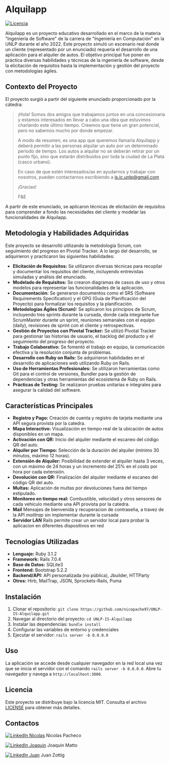 # Alquilapp

[![Licencia](https://img.shields.io/badge/License-MIT-yellow.svg)](https://opensource.org/licenses/MIT)

Alquilapp es un proyecto educativo desarrollado en el marco de la materia "Ingeniería de Software" de la carrera de "Ingeniería en Computación" en la UNLP durante el año 2022. Este proyecto simuló un escenario real donde un cliente (representado por un enunciado) requería el desarrollo de una aplicación para el alquiler de autos. El objetivo principal fue poner en práctica diversas habilidades y técnicas de la ingeniería de software, desde la elicitación de requisitos hasta la implementación y gestión del proyecto con metodologías ágiles.

## Contexto del Proyecto

El proyecto surgió a partir del siguiente enunciado proporcionado por la cátedra:

> ¡Hola! Somos dos amigos que trabajamos juntos en una concesionaria y estamos interesados en llevar a cabo una idea que estuvimos charlando este último tiempo. Creemos que tiene un gran potencial, pero no sabemos mucho por donde empezar.
>
> A modo de resumen, es una app que queremos llamarla Alquilapp y deberá permitir a las personas alquilar un auto por un determinado periodo de tiempo. Los autos a alquilar no se deberán retirar por un punto fijo, sino que estarán distribuidos por toda la ciudad de La Plata (casco urbano).
>
> En caso de que estén interesados/as en ayudarnos y trabajar con nosotros, pueden contactarnos escribiendo a is.ic.unlp@gmail.com
>
> ¡Gracias!
>
> F&E

A partir de este enunciado, se aplicaron técnicas de elicitación de requisitos para comprender a fondo las necesidades del cliente y modelar las funcionalidades de Alquilapp.

## Metodología y Habilidades Adquiridas

Este proyecto se desarrolló utilizando la metodología Scrum, con seguimiento del progreso en Pivotal Tracker. A lo largo del desarrollo, se adquirieron y practicaron las siguientes habilidades:

*   **Elicitación de Requisitos:** Se utilizaron diversas técnicas para recopilar y documentar los requisitos del cliente, incluyendo entrevistas simuladas y análisis del enunciado.
*   **Modelado de Requisitos:** Se crearon diagramas de casos de uso y otros modelos para representar las funcionalidades de la aplicación.
*   **Documentación:** Se generaron documentos como el SRS (Software Requirements Specification) y el GPG (Guía de Planificación del Proyecto) para formalizar los requisitos y la planificación.
*   **Metodologías Ágiles (Scrum):** Se aplicaron los principios de Scrum, incluyendo tres sprints durante la cursada, donde cada integrante fue ScrumMaster durante un sprint, reuniones semanales con el equipo (daily), revisiones de sprint con el cliente y retrospectivas.
*   **Gestión de Proyectos con Pivotal Tracker:** Se utilizó Pivotal Tracker para gestionar las historias de usuario, el backlog del producto y el seguimiento del progreso del proyecto.
*   **Trabajo Colaborativo:** Se fomentó el trabajo en equipo, la comunicación efectiva y la resolución conjunta de problemas.
*   **Desarrollo con Ruby on Rails:** Se adquirieron habilidades en el desarrollo de aplicaciones web utilizando Ruby on Rails.
*   **Uso de Herramientas Profesionales:** Se utilizaron herramientas como Git para el control de versiones, Bundler para la gestión de dependencias y otras herramientas del ecosistema de Ruby on Rails.
* **Prácticas de Testing:** Se realizaron pruebas unitarias e integrales para asegurar la calidad del software.

## Características Principales

*   **Registro y Pago:** Creación de cuenta y registro de tarjeta mediante una API segura provista por la catedra.
*   **Mapa Interactivo:** Visualización en tiempo real de la ubicación de autos disponibles en un mapa.
*   **Activación con QR:** Inicio del alquiler mediante el escaneo del código QR del auto.
*   **Alquiler por Tiempo:** Selección de la duración del alquiler (mínimo 30 minutos, máximo 12 horas).
*   **Extensión de Alquiler:** Posibilidad de extender el alquiler hasta 3 veces, con un máximo de 24 horas y un incremento del 25% en el costo por hora por cada extensión.
*   **Devolución con QR:** Finalización del alquiler mediante el escaneo del código QR del auto.
*   **Multas:** Aplicación de multas por devoluciones fuera del tiempo estipulado.
*   **Monitoreo en tiempo real:** Combustible, velocidad y otros sensores de cada vehiculo mediante una API provista por la catedra.
*   **Mail** Mensajes de bienvenida y recuperacion de contraseña, a travez de la API *mailtrap* sin implementar durante la cursada
*   **Servidor LAN** Rails permite crear un servidor local para probar la aplicacion en diferentes dispositivos en red

## Tecnologías Utilizadas

*   **Lenguaje:** Ruby 3.1.2
*   **Framework:** Rails 7.0.4
*   **Base de Datos:** SQLite3
*   **Frontend:** Bootstrap 5.2.2
*   **Backend/API:** API personalizada (no pública), Jbuilder, HTTParty
*   **Otros:** Hirb, MailTrap, JSON, Sprockets-Rails, Puma

## Instalación

1.  Clonar el repositorio: `git clone https://github.com/nicopache97/UNLP-IS-Alquilapp.git`
2.  Navegar al directorio del proyecto: `cd UNLP-IS-Alquilapp`
3.  Instalar las dependencias: `bundle install`
4.  Configurar las variables de entorno y credenciales
5.  Ejecutar el servidor: `rails server -b 0.0.0.0`

## Uso

La aplicación se accede desde cualquier navegador en la red local una vez que se inicia el servidor con el comando `rails server -b 0.0.0.0`. Abre tu navegador y navega a `http://localhost:3000`.

## Licencia

Este proyecto se distribuye bajo la licencia MIT. Consulta el archivo [LICENSE](LICENSE) para obtener más detalles.

## Contactos

[![LinkedIn Nicolas](https://img.shields.io/badge/LinkedIn-blue?style=flat-square&logo=linkedin&logoColor=white)](https://www.linkedin.com/in/nicolas-pacheco-7b9652268/) Nicolas Pacheco 

[![LinkedIn Joaquin](https://img.shields.io/badge/LinkedIn-blue?style=flat-square&logo=linkedin&logoColor=white)](https://www.linkedin.com/in/cijm/) Joaquin Matto 

[![LinkedIn Juan](https://img.shields.io/badge/LinkedIn-blue?style=flat-square&logo=linkedin&logoColor=white)](https://www.linkedin.com/in/juangzottig/) Juan Zottig 
